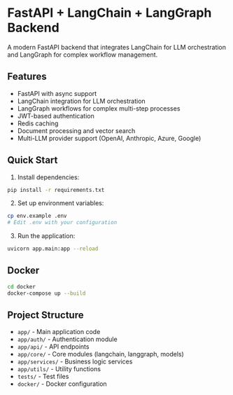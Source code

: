 # FastAPI + LangChain + LangGraph Backend

A modern FastAPI backend that integrates LangChain for LLM orchestration and LangGraph for complex workflow management.

## Features

- FastAPI with async support
- LangChain integration for LLM orchestration
- LangGraph workflows for complex multi-step processes
- JWT-based authentication
- Redis caching
- Document processing and vector search
- Multi-LLM provider support (OpenAI, Anthropic, Azure, Google)

## Quick Start

1. Install dependencies:
```bash
pip install -r requirements.txt
```

2. Set up environment variables:
```bash
cp env.example .env
# Edit .env with your configuration
```

3. Run the application:
```bash
uvicorn app.main:app --reload
```

## Docker

```bash
cd docker
docker-compose up --build
```

## Project Structure

- `app/` - Main application code
- `app/auth/` - Authentication module
- `app/api/` - API endpoints
- `app/core/` - Core modules (langchain, langgraph, models)
- `app/services/` - Business logic services
- `app/utils/` - Utility functions
- `tests/` - Test files
- `docker/` - Docker configuration

